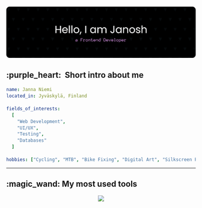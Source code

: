 ![Header](./github-header-banner.png)

<h2> :purple_heart: &nbsp;Short intro about me</h2>

```yaml
name: Janna Niemi
located_in: Jyväskylä, Finland

fields_of_interests:
  [
    "Web Development",
    "UI/UX",
    "Testing",
    "Databases"
  ]

hobbies: ["Cycling", "MTB", "Bike Fixing", "Digital Art", "Silkscreen Printing"]
```
---
<h2> :magic_wand: My most used tools</h2>

<p align="center">
  <a href="https://skillicons.dev">
    <img src="https://skillicons.dev/icons?i=vscode,git,html,cs,react,sass,unity,ts,py,mysql,nodejs,js,ai,figma,ps&&perline=5 " />
  </a>
</p>
